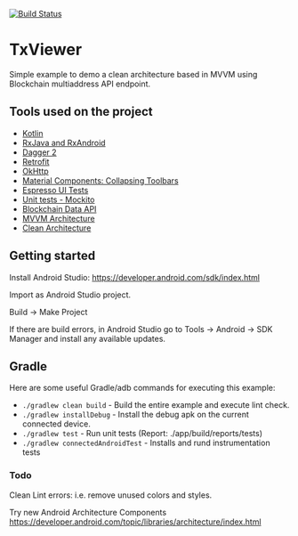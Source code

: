 [![Build Status](https://travis-ci.org/robertogds/TxViewer.svg?branch=master)](https://travis-ci.org/robertogds/TxViewer) 

# TxViewer

Simple example to demo a clean architecture based in MVVM using Blockchain multiaddress API endpoint. 


Tools used on the  project
------------------------------------
* [Kotlin][6]
* [RxJava and RxAndroid][2]
* [Dagger 2][3]
* [Retrofit][4]
* [OkHttp][5]
* [Material Components: Collapsing Toolbars][8]
* [Espresso UI Tests][10]
* [Unit tests - Mockito][11]
* [Blockchain Data API][7]
* [MVVM Architecture][1]
* [Clean Architecture][9]




[1]: https://en.wikipedia.org/wiki/Model%E2%80%93view%E2%80%93viewmodel
[2]: https://github.com/ReactiveX/RxAndroid
[3]: https://github.com/google/dagger
[4]: https://github.com/square/retrofit
[5]: https://github.com/square/okhttp
[6]: https://kotlinlang.org/
[7]: https://blockchain.info/api/blockchain_api
[8]: https://material.io/components/android/catalog/collapsing-toolbar-layout/
[9]: https://8thlight.com/blog/uncle-bob/2012/08/13/the-clean-architecture.html
[10]: https://developer.android.com/training/testing/espresso/index.html
[11]: http://site.mockito.org/

## Getting started

Install Android Studio: https://developer.android.com/sdk/index.html

Import as Android Studio project.

Build -> Make Project

If there are build errors, in Android Studio go to Tools -> Android -> SDK Manager and install any available updates.

## Gradle

Here are some useful Gradle/adb commands for executing this example:

 * `./gradlew clean build` - Build the entire example and execute lint check.
 * `./gradlew installDebug` - Install the debug apk on the current connected device.
 * `./gradlew test` - Run unit tests (Report: ./app/build/reports/tests)
 * `./gradlew connectedAndroidTest` - Installs and rund instrumentation tests

### Todo

Clean Lint errors: i.e. remove unused colors and styles.

Try new Android Architecture Components 
https://developer.android.com/topic/libraries/architecture/index.html
